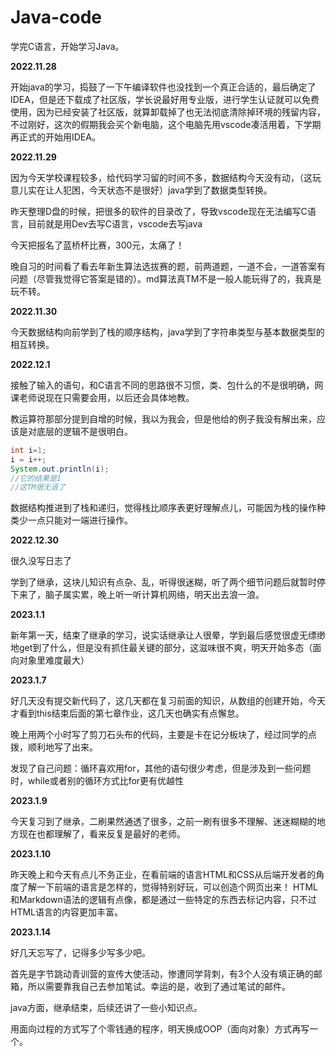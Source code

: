 # Java-code
学完C语言，开始学习Java。

**2022.11.28**

开始java的学习，捣鼓了一下午编译软件也没找到一个真正合适的，最后确定了IDEA，但是还下载成了社区版，学长说最好用专业版，进行学生认证就可以免费使用，因为已经安装了社区版，就算卸载掉了也无法彻底清除掉环境的残留内容，不过刚好，这次的假期我会买个新电脑，这个电脑先用vscode凑活用着，下学期再正式的开始用IDEA。

**2022.11.29**

因为今天学校课程较多，给代码学习留的时间不多，数据结构今天没有动，（这玩意儿实在让人犯困，今天状态不是很好）java学到了数据类型转换。

昨天整理D盘的时候，把很多的软件的目录改了，导致vscode现在无法编写C语言，目前就是用Dev去写C语言，vscode去写java

今天把报名了蓝桥杯比赛，300元，太痛了！

晚自习的时间看了看去年新生算法选拔赛的题，前两道题，一道不会，一道答案有问题（尽管我觉得它答案是错的）。md算法真TM不是一般人能玩得了的，我真是玩不转。


**2022.11.30**

今天数据结构向前学到了栈的顺序结构，java学到了字符串类型与基本数据类型的相互转换。

**2022.12.1**

接触了输入的语句，和C语言不同的思路很不习惯，类、包什么的不是很明确，网课老师说现在只需要会用，以后还会具体地教。

教运算符那部分提到自增的时候，我以为我会，但是他给的例子我没有解出来，应该是对底层的逻辑不是很明白。

```java
int i=1;
i = i++;
System.out.println(i);
//它的结果是1
//这TM很无语了
```
数据结构推进到了栈和递归，觉得栈比顺序表更好理解点儿，可能因为栈的操作种类少一点只能对一端进行操作。

**2022.12.30**

很久没写日志了

学到了继承，这块儿知识有点杂、乱，听得很迷糊，听了两个细节问题后就暂时停下来了，脑子属实累，晚上听一听计算机网络，明天出去浪一浪。

**2023.1.1**

新年第一天，结束了继承的学习，说实话继承让人很晕，学到最后感觉很虚无缥缈地get到了什么，但是没有抓住最关键的部分，这滋味很不爽，明天开始多态（面向对象里难度最大）

**2023.1.7**

好几天没有提交新代码了，这几天都在复习前面的知识，从数组的创建开始，今天才看到this结束后面的第七章作业，这几天也确实有点懈怠。

晚上用两个小时写了剪刀石头布的代码，主要是卡在记分板块了，经过同学的点拨，顺利地写了出来。

发现了自己问题：循环喜欢用for，其他的语句很少考虑，但是涉及到一些问题时，while或者别的循环方式比for更有优越性

**2023.1.9**

今天复习到了继承，二刷果然通透了很多，之前一刷有很多不理解、迷迷糊糊的地方现在也都理解了，看来反复是最好的老师。

**2023.1.10**

昨天晚上和今天有点儿不务正业，在看前端的语言HTML和CSS从后端开发者的角度了解一下前端的语言是怎样的，觉得特别好玩，可以创造个网页出来！
HTML和Markdown语法的逻辑有点像，都是通过一些特定的东西去标记内容，只不过HTML语言的内容更加丰富。

**2023.1.14**

好几天忘写了，记得多少写多少吧。

首先是字节跳动青训营的宣传大使活动，惨遭同学背刺，有3个人没有填正确的邮箱，所以需要靠我自己去参加笔试。幸运的是，收到了通过笔试的邮件。

java方面，继承结束，后续还讲了一些小知识点。

用面向过程的方式写了个零钱通的程序，明天换成OOP（面向对象）方式再写一个。
